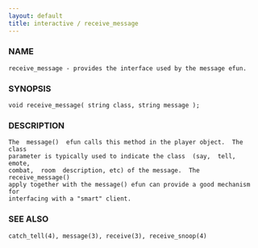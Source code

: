 ```yaml
---
layout: default
title: interactive / receive_message
---
```


### NAME

    receive_message - provides the interface used by the message efun.

### SYNOPSIS

    void receive_message( string class, string message );

### DESCRIPTION

    The  message()  efun calls this method in the player object.  The class
    parameter is typically used to indicate the class  (say,  tell,  emote,
    combat,  room  description, etc) of the message.  The receive_message()
    apply together with the message() efun can provide a good mechanism for
    interfacing with a "smart" client.

### SEE ALSO

    catch_tell(4), message(3), receive(3), receive_snoop(4)

